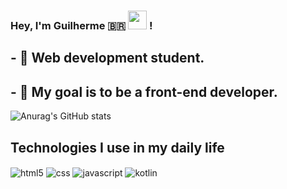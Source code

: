 ### Hey, I'm Guilherme 🇧🇷 <a href="https://github.com/codeisGui"><img src="https://media.giphy.com/media/hvRJCLFzcasrR4ia7z/giphy.gif" width="30"></a> !

## - 🔭 Web development student.
## - 🌱 My goal is to be a front-end developer.

![Anurag's GitHub stats](https://github-readme-stats.vercel.app/api?username=CodeisGui&theme=yeblu&show_icons=true) 


## Technologies I use in my daily life
<div style="display: inline_block">
  <img align="center" alt="html5" src="https://img.shields.io/badge/HTML5-E34F26?style=for-the-badge&logo=html5&logoColor=white" />
  <img align="center" alt="css" src="https://img.shields.io/badge/CSS3-1572B6?style=for-the-badge&logo=css3&logoColor=white" />
  <img align="center" alt="javascript" src="https://img.shields.io/badge/JavaScript-323330?style=for-the-badge&logo=javascript&logoColor=F7DF1E" />
<img align="center" alt="kotlin" src="https://img.shields.io/badge/Kotlin-0095D5?&style=for-the-badge&logo=kotlin&logoColor=white" />
